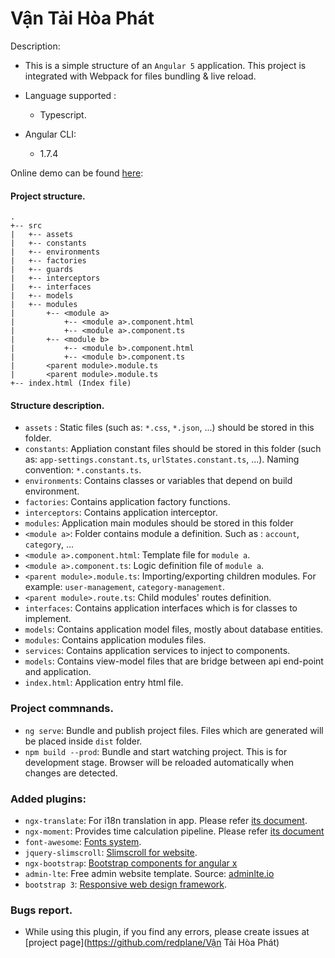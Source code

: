 # Vận Tải Hòa Phát

Description:

 * This is a simple structure of an `Angular 5` application. This project is integrated with Webpack for files bundling & live reload.

 * Language supported : 
    * Typescript.

* Angular CLI:
    * 1.7.4
    
Online demo can be found [here](http://localhost:4200/#!/):

#### Project structure.
```
.
+-- src
|   +-- assets
|   +-- constants
|   +-- environments
|   +-- factories
|   +-- guards
|   +-- interceptors
|   +-- interfaces
|   +-- models
|   +-- modules
|       +-- <module a>
|           +-- <module a>.component.html
|           +-- <module a>.component.ts
|       +-- <module b>
|           +-- <module b>.component.html
|           +-- <module b>.component.ts
|       <parent module>.module.ts
|       <parent module>.module.ts
+-- index.html (Index file)
```

#### Structure description.
- ```assets``` : Static files (such as: ```*.css```, ```*.json```, ...) should be stored in this folder.
- ```constants```: Appliation constant files should be stored in this folder (such as: ```app-settings.constant.ts```, ```urlStates.constant.ts```, ...). Naming convention: ```*.constants.ts```.
- ```environments```: Contains classes or variables that depend on build environment.
- ```factories```: Contains application factory functions.
- ```interceptors```: Contains application interceptor.
- ```modules```: Application main modules should be stored in this folder
- ```<module a>```: Folder contains module a definition. Such as : ```account```, ```category```, ...
- ```<module a>.component.html```: Template file for ```module a```.
- ```<module a>.component.ts```: Logic definition file of ```module a```.
- ```<parent module>.module.ts```: Importing/exporting children modules. For example: ```user-management```, ```category-management```.
- ```<parent module>.route.ts```: Child modules' routes definition.
- ```interfaces```: Contains application interfaces which is for classes to implement.
- ```models```: Contains application model files, mostly about database entities.
- ```modules```: Contains application modules files.
- ```services```: Contains application services to inject to components.
- ```models```: Contains view-model files that are bridge between api end-point and application.
- ```index.html```: Application entry html file.

### Project commnands.
- `ng serve`: Bundle and publish project files. Files which are generated will be placed inside `dist` folder.
- `npm build --prod`: Bundle and start watching project. This is for development stage. Browser will be reloaded automatically when changes are detected.

### Added plugins:
- `ngx-translate`: For i18n translation in app. Please refer [its document](https://github.com/ngx-translate/core).
- `ngx-moment`: Provides time calculation pipeline. Please refer [its document](https://github.com/urish/ngx-moment)
- `font-awesome`: [Fonts system](https://fontawesome.com/?from=io).
- `jquery-slimscroll`: [Slimscroll for website](https://github.com/rochal/jQuery-slimScroll).
- `ngx-bootstrap`: [Bootstrap components for angular x](https://github.com/valor-software/ngx-bootstrap)
- `admin-lte`: Free admin website template. Source: [adminlte.io](https://adminlte.io/themes/AdminLTE/index2.html)
- `bootstrap 3`: [Responsive web design framework](http://getbootstrap.com/docs/3.3/).


### Bugs report.
- While using this plugin, if you find any errors, please create issues at [project page](https://github.com/redplane/Vận Tải Hòa Phát)


